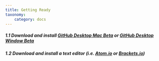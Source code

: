 ```yaml
---
title: Getting Ready
taxonomy:
    category: docs
---
```


##### 1.1 Download and install [GitHub Desktop Mac Beta](https://central.github.com/deployments/desktop/desktop/latest/darwin) or [GitHub Desktop Window Beta](https://central.github.com/deployments/desktop/desktop/latest/win32)  

##### 1.2 Download and install a text editor (i.e. [Atom.io](https://atom.io/) or [Brackets.io](http://brackets.io/))
